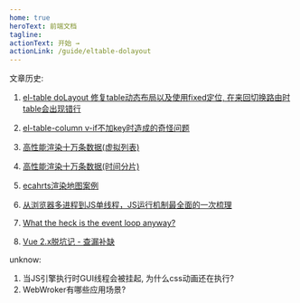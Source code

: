 ```yaml
---
home: true
heroText: 前端文档
tagline: 
actionText: 开始 →
actionLink: /guide/eltable-dolayout
---
```


文章历史:

1. [el-table doLayout 修复table动态布局以及使用fixed定位, 在来回切换路由时table会出现错行](/guide/eltable-dolayout)

2. [el-table-column v-if不加key时造成的奇怪问题](/guide/vif-key)

3. [高性能渲染十万条数据(虚拟列表)](https://github.com/chenqf/frontEndBlog/issues/16)

4. [高性能渲染十万条数据(时间分片)](https://github.com/chenqf/frontEndBlog/issues/15)

5. [ecahrts渲染地图案例](/guide/echarts-map)

6. [从浏览器多进程到JS单线程，JS运行机制最全面的一次梳理](https://segmentfault.com/a/1190000012925872)

7. [What the heck is the event loop anyway?](http://latentflip.com/what-is-the-event-loop-anyway)

8. [Vue 2.x脱坑记 - 查漏补缺](https://juejin.cn/post/6844903509331181575)

unknow:
1. 当JS引擎执行时GUI线程会被挂起, 为什么css动画还在执行?
2. WebWroker有哪些应用场景?
